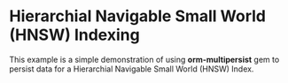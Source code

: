 # Hierarchial Navigable Small World (HNSW) Indexing

This example is a simple demonstration of using **orm-multipersist** gem to persist data for a Hierarchial Navigable
Small World (HNSW) Index.



